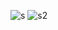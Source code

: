 ![s](https://user-images.githubusercontent.com/86654494/131392584-ca974009-1f53-4350-a4e9-8226ea2b175f.jpg)
![s2](https://user-images.githubusercontent.com/86654494/131392588-6c502f7f-125a-4c15-9642-7d1dbb15948d.jpg)
